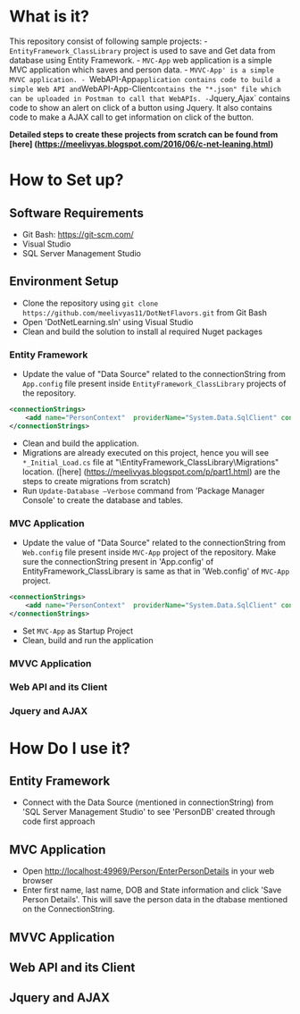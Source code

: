 # What is it?
This repository consist of following sample projects:
	- `EntityFramework_ClassLibrary` project is used to save and Get data from database using Entity Framework.
	- `MVC-App` web application is a simple MVC application which saves and person data.
	- `MVVC-App' is a simple MVVC application.
	- `WebAPI-App` application contains code to build a simple Web API and `WebAPI-App-Client` contains the "*.json" file which can be uploaded in Postman to call that WebAPIs.
	- `Jquery_Ajax` contains code to show an alert on click of a button using Jquery. It also contains code to make a AJAX call to get information on click of the button.

<b> Detailed steps to create these projects from scratch can be found from [here] (https://meelivyas.blogspot.com/2016/06/c-net-leaning.html) </b>

# How to Set up?
## Software Requirements 
 - Git Bash: <https://git-scm.com/>
 - Visual Studio
 - SQL Server Management Studio

## Environment Setup
 - Clone the repository using `git clone https://github.com/meelivyas11/DotNetFlavors.git` from Git Bash
 - Open 'DotNetLearning.sln' using Visual Studio
 - Clean and build the solution to install al required Nuget packages
 
### Entity Framework
 - Update the value of "Data Source" related to the connectionString from `App.config` file present inside `EntityFramework_ClassLibrary` projects of the repository. 
```xml
<connectionStrings>
	<add name="PersonContext"  providerName="System.Data.SqlClient" connectionString="Data Source=.\sqlexpress; Initial Catalog=PersonDB; Integrated Security=True; MultipleActiveResultSets=True"/>
</connectionStrings>
```
 - Clean and build the application.
 - Migrations are already executed on this project, hence you will see `*_Initial_Load.cs` file at "\EntityFramework_ClassLibrary\Migrations" location. ([here] (https://meelivyas.blogspot.com/p/part1.html) are the steps to create migrations from scratch)
 - Run `Update-Database –Verbose` command from 'Package Manager Console' to create the database and tables.
 
### MVC Application
 - Update the value of "Data Source" related to the connectionString from `Web.config` file present inside `MVC-App` project of the repository. Make sure the connectionString present in 'App.config' of EntityFramework_ClassLibrary is same as that in 'Web.config' of `MVC-App` project.
```xml
<connectionStrings>
	<add name="PersonContext"  providerName="System.Data.SqlClient" connectionString="Data Source=.\sqlexpress; Initial Catalog=PersonDB; Integrated Security=True; MultipleActiveResultSets=True"/>
</connectionStrings>
```
 - Set `MVC-App` as Startup Project
 - Clean, build and run the application
 
### MVVC Application

### Web API and its Client

### Jquery and AJAX

# How Do I use it?
## Entity Framework
 - Connect with the Data Source (mentioned in connectionString) from 'SQL Server Management Studio' to see 'PersonDB' created through code first approach
 
## MVC Application
 - Open <http://localhost:49969/Person/EnterPersonDetails> in your web browser
 - Enter first name, last name, DOB  and State information and click 'Save Person Details'. This will save the person data in the dtabase mentioned on the ConnectionString. 
 
## MVVC Application

## Web API and its Client

## Jquery and AJAX
